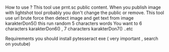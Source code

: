 How to use ?
This tool use prnt.sc public content. When you publish image with lightshot tool probably you don't change the public or remove. This tool use url brute force then detect image and get text from image
karakterDon5() this run random 5 characters words
You want to 6 characters karakterDon6() , 7 characters karakterDon7() ..etc

Requirements
you should install pytesseract exe ( very important , search on youtube) 
